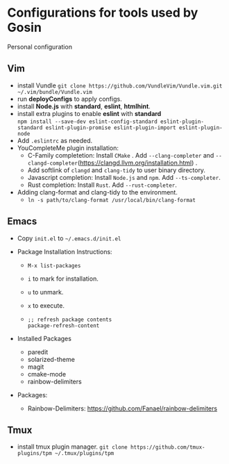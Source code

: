 # Configurations for tools used by Gosin
Personal configuration

## Vim
* install Vundle ```git clone https://github.com/VundleVim/Vundle.vim.git ~/.vim/bundle/Vundle.vim```
* run **deployConfigs** to apply configs. 
* install **Node.js** with **standard**, **eslint**, **htmlhint**.  
* install extra plugins to enable **eslint** with **standard**  
  ```npm install --save-dev eslint-config-standard eslint-plugin-standard eslint-plugin-promise eslint-plugin-import eslint-plugin-node```
* Add ```.eslintrc``` as needed.  
* YouCompleteMe plugin installation:
  * C-Family completetion: Install `CMake` . Add `--clang-completer` and `--clangd-completer`(https://clangd.llvm.org/installation.html) .
  * Add softlink of `clangd` and `clang-tidy` to user binary directory.
  * Javascript completion: Install `Node.js` and `npm`. Add `--ts-completer`.
  * Rust completion: Install `Rust`. Add `--rust-completer`.
* Adding clang-format and clang-tidy to the environment.
  * `ln -s path/to/clang-format /usr/local/bin/clang-format`

## Emacs
* Copy `init.el` to `~/.emacs.d/init.el`

* Package Installation Instructions:

  * ```elisp
    M-x list-packages
    ```

  * `i` to mark for installation.

  * `u` to unmark.

  * `x` to execute.

  * ```
    ;; refresh package contents
    package-refresh-content
    ```

* Installed Packages

  * paredit
  * solarized-theme
  * magit
  * cmake-mode
  * rainbow-delimiters

* Packages:
  * Rainbow-Delimiters: https://github.com/Fanael/rainbow-delimiters


## Tmux
* install tmux plugin manager.
  `git clone https://github.com/tmux-plugins/tpm ~/.tmux/plugins/tpm`